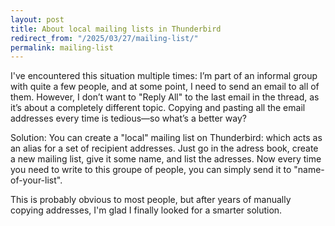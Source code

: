 ```yaml
---
layout: post
title: About local mailing lists in Thunderbird
redirect_from: "/2025/03/27/mailing-list/"
permalink: mailing-list
---
```


I've encountered this situation multiple times: I’m part of an informal group with quite a few people, and at some point, I need to send an email to all of them. However, I don’t want to "Reply All" to the last email in the thread, as it’s about a completely different topic. Copying and pasting all the email addresses every time is tedious—so what’s a better way?

Solution: You can create a "local" mailing list on Thunderbird:
which acts as an alias for a set of recipient addresses. Just go in 
the adress book, create a new mailing list, give it some name, and list the 
adresses. Now every time you need to write to this groupe of people, you 
can simply send it to "name-of-your-list". 

This is probably obvious to most people, but after years of manually 
copying addresses, I'm glad I finally looked for a smarter solution.


